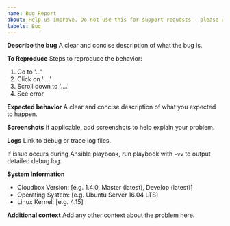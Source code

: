 ```yaml
---
name: Bug Report
about: Help us improve. Do not use this for support requests - please use the Discord for support. Errors do not mean bugs, they mean support is required. Support will be closed immediately.
labels: Bug
---
```


**Describe the bug**
A clear and concise description of what the bug is.

**To Reproduce**
Steps to reproduce the behavior:
1. Go to '...'
2. Click on '....'
3. Scroll down to '....'
4. See error

**Expected behavior**
A clear and concise description of what you expected to happen.

**Screenshots**
If applicable, add screenshots to help explain your problem.

**Logs**
Link to debug or trace log files.

If issue occurs during Ansible playbook, run playbook with `-vv` to output detailed debug log.

**System Information**

 - Cloudbox Version: [e.g. 1.4.0, Master (latest), Develop (latest)]
 - Operating System: [e.g. Ubuntu Server 16.04 LTS]
 - Linux Kernel: [e.g. 4.15]

**Additional context**
Add any other context about the problem here.
